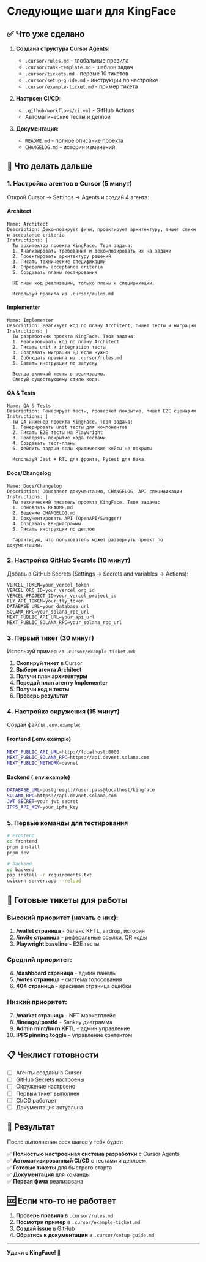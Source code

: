 # Следующие шаги для KingFace

## ✅ Что уже сделано

1. **Создана структура Cursor Agents**:
   - `.cursor/rules.md` - глобальные правила
   - `.cursor/task-template.md` - шаблон задач
   - `.cursor/tickets.md` - первые 10 тикетов
   - `.cursor/setup-guide.md` - инструкции по настройке
   - `.cursor/example-ticket.md` - пример тикета

2. **Настроен CI/CD**:
   - `.github/workflows/ci.yml` - GitHub Actions
   - Автоматические тесты и деплой

3. **Документация**:
   - `README.md` - полное описание проекта
   - `CHANGELOG.md` - история изменений

## 🎯 Что делать дальше

### 1. Настройка агентов в Cursor (5 минут)

Открой Cursor → Settings → Agents и создай 4 агента:

#### Architect
```
Name: Architect
Description: Декомпозирует фичи, проектирует архитектуру, пишет спеки и acceptance criteria
Instructions: |
  Ты архитектор проекта KingFace. Твоя задача:
  1. Анализировать требования и декомпозировать их на задачи
  2. Проектировать архитектуру решений
  3. Писать технические спецификации
  4. Определять acceptance criteria
  5. Создавать планы тестирования
  
  НЕ пиши код реализации, только планы и спецификации.
  
  Используй правила из .cursor/rules.md
```

#### Implementer
```
Name: Implementer
Description: Реализует код по плану Architect, пишет тесты и миграции
Instructions: |
  Ты разработчик проекта KingFace. Твоя задача:
  1. Реализовывать код по плану Architect
  2. Писать unit и integration тесты
  3. Создавать миграции БД если нужно
  4. Соблюдать правила из .cursor/rules.md
  5. Давать инструкции по запуску
  
  Всегда включай тесты в реализацию.
  Следуй существующему стилю кода.
```

#### QA & Tests
```
Name: QA & Tests
Description: Генерирует тесты, проверяет покрытие, пишет E2E сценарии
Instructions: |
  Ты QA инженер проекта KingFace. Твоя задача:
  1. Генерировать unit тесты для компонентов
  2. Писать E2E тесты на Playwright
  3. Проверять покрытие кода тестами
  4. Создавать тест-планы
  5. Фейлить задачи если критические кейсы не покрыты
  
  Используй Jest + RTL для фронта, Pytest для бэка.
```

#### Docs/Changelog
```
Name: Docs/Changelog
Description: Обновляет документацию, CHANGELOG, API спецификации
Instructions: |
  Ты технический писатель проекта KingFace. Твоя задача:
  1. Обновлять README.md
  2. Ведение CHANGELOG.md
  3. Документировать API (OpenAPI/Swagger)
  4. Создавать ER-диаграммы
  5. Писать инструкции по деплою
  
  Гарантируй, что пользователь может развернуть проект по документации.
```

### 2. Настройка GitHub Secrets (10 минут)

Добавь в GitHub Secrets (Settings → Secrets and variables → Actions):

```
VERCEL_TOKEN=your_vercel_token
VERCEL_ORG_ID=your_vercel_org_id
VERCEL_PROJECT_ID=your_vercel_project_id
FLY_API_TOKEN=your_fly_token
DATABASE_URL=your_database_url
SOLANA_RPC=your_solana_rpc_url
NEXT_PUBLIC_API_URL=your_api_url
NEXT_PUBLIC_SOLANA_RPC=your_solana_rpc_url
```

### 3. Первый тикет (30 минут)

Используй пример из `.cursor/example-ticket.md`:

1. **Скопируй тикет** в Cursor
2. **Выбери агента Architect**
3. **Получи план архитектуры**
4. **Передай план агенту Implementer**
5. **Получи код и тесты**
6. **Проверь результат**

### 4. Настройка окружения (15 минут)

Создай файлы `.env.example`:

#### Frontend (.env.example)
```bash
NEXT_PUBLIC_API_URL=http://localhost:8000
NEXT_PUBLIC_SOLANA_RPC=https://api.devnet.solana.com
NEXT_PUBLIC_NETWORK=devnet
```

#### Backend (.env.example)
```bash
DATABASE_URL=postgresql://user:pass@localhost/kingface
SOLANA_RPC=https://api.devnet.solana.com
JWT_SECRET=your_jwt_secret
IPFS_API_KEY=your_ipfs_key
```

### 5. Первые команды для тестирования

```bash
# Frontend
cd frontend
pnpm install
pnpm dev

# Backend
cd backend
pip install -r requirements.txt
uvicorn server:app --reload
```

## 🚀 Готовые тикеты для работы

### Высокий приоритет (начать с них):
1. **/wallet страница** - баланс KFTL, airdrop, история
2. **/invite страница** - реферальные ссылки, QR коды
3. **Playwright baseline** - E2E тесты

### Средний приоритет:
4. **/dashboard страница** - админ панель
5. **/votes страница** - система голосования
6. **404 страница** - красивая страница ошибки

### Низкий приоритет:
7. **/market страница** - NFT маркетплейс
8. **/lineage/:postId** - Sankey диаграмма
9. **Admin mint/burn KFTL** - админ управление
10. **IPFS pinning toggle** - управление контентом

## 📋 Чеклист готовности

- [ ] Агенты созданы в Cursor
- [ ] GitHub Secrets настроены
- [ ] Окружение настроено
- [ ] Первый тикет выполнен
- [ ] CI/CD работает
- [ ] Документация актуальна

## 🎉 Результат

После выполнения всех шагов у тебя будет:

✅ **Полностью настроенная система разработки** с Cursor Agents  
✅ **Автоматизированный CI/CD** с тестами и деплоем  
✅ **Готовые тикеты** для быстрого старта  
✅ **Документация** для команды  
✅ **Первая фича** реализована  

## 🆘 Если что-то не работает

1. **Проверь правила** в `.cursor/rules.md`
2. **Посмотри пример** в `.cursor/example-ticket.md`
3. **Создай issue** в GitHub
4. **Обратись к документации** в `.cursor/setup-guide.md`

---

**Удачи с KingFace! 🚀**